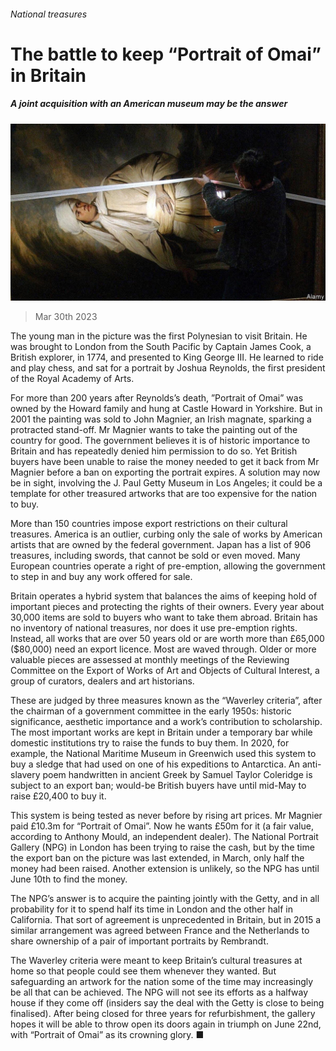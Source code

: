 ###### National treasures

# The battle to keep “Portrait of Omai” in Britain 

##### A joint acquisition with an American museum may be the answer 

![image](images/20230401_BRP502.jpg) 

> Mar 30th 2023 

The young man in the picture was the first Polynesian to visit Britain. He was brought to London from the South Pacific by Captain James Cook, a British explorer, in 1774, and presented to King George III. He learned to ride and play chess, and sat for a portrait by Joshua Reynolds, the first president of the Royal Academy of Arts. 

For more than 200 years after Reynolds’s death, ”Portrait of Omai” was owned by the Howard family and hung at Castle Howard in Yorkshire. But in 2001 the painting was sold to John Magnier, an Irish magnate, sparking a protracted stand-off. Mr Magnier wants to take the painting out of the country for good. The government believes it is of historic importance to Britain and has repeatedly denied him permission to do so. Yet British buyers have been unable to raise the money needed to get it back from Mr Magnier before a ban on exporting the portrait expires. A solution may now be in sight, involving the J. Paul Getty Museum in Los Angeles; it could be a template for other treasured artworks that are too expensive for the nation to buy. 

More than 150 countries impose export restrictions on their cultural treasures. America is an outlier, curbing only the sale of works by American artists that are owned by the federal government. Japan has a list of 906 treasures, including swords, that cannot be sold or even moved. Many European countries operate a right of pre-emption, allowing the government to step in and buy any work offered for sale. 

Britain operates a hybrid system that balances the aims of keeping hold of important pieces and protecting the rights of their owners. Every year about 30,000 items are sold to buyers who want to take them abroad. Britain has no inventory of national treasures, nor does it use pre-emption rights. Instead, all works that are over 50 years old or are worth more than £65,000 ($80,000) need an export licence. Most are waved through. Older or more valuable pieces are assessed at monthly meetings of the Reviewing Committee on the Export of Works of Art and Objects of Cultural Interest, a group of curators, dealers and art historians. 

These are judged by three measures known as the “Waverley criteria”, after the chairman of a government committee in the early 1950s: historic significance, aesthetic importance and a work’s contribution to scholarship. The most important works are kept in Britain under a temporary bar while domestic institutions try to raise the funds to buy them. In 2020, for example, the National Maritime Museum in Greenwich used this system to buy a sledge that  had used on one of his expeditions to Antarctica. An anti-slavery poem handwritten in ancient Greek by Samuel Taylor Coleridge is subject to an export ban; would-be British buyers have until mid-May to raise £20,400 to buy it.

This system is being tested as never before by rising art prices. Mr Magnier paid £10.3m for “Portrait of Omai”. Now he wants £50m for it (a fair value, according to Anthony Mould, an independent dealer). The National Portrait Gallery (NPG) in London has been trying to raise the cash, but by the time the export ban on the picture was last extended, in March, only half the money had been raised. Another extension is unlikely, so the NPG has until June 10th to find the money. 

The NPG’s answer is to acquire the painting jointly with the Getty, and in all probability for it to spend half its time in London and the other half in California. That sort of agreement is unprecedented in Britain, but in 2015 a similar arrangement was agreed between France and the Netherlands to share ownership of a pair of important portraits by Rembrandt. 

The Waverley criteria were meant to keep Britain’s cultural treasures at home so that people could see them whenever they wanted. But safeguarding an artwork for the nation some of the time may increasingly be all that can be achieved. The NPG will not see its efforts as a halfway house if they come off (insiders say the deal with the Getty is close to being finalised). After being closed for three years for refurbishment, the gallery hopes it will be able to throw open its doors again in triumph on June 22nd, with “Portrait of Omai” as its crowning glory. ■


